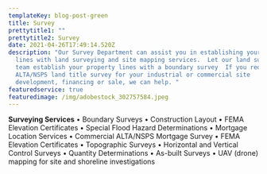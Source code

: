 ```yaml
---
templateKey: blog-post-green
title: Survey
prettytitle1: ""
prettytitle2: Survey
date: 2021-04-26T17:49:14.520Z
description: "Our Survey Department can assist you in establishing your property
  lines with land surveying and site mapping services.  Let our land surveying
  team establish your property lines with a boundary survey  If you require  an
  ALTA/NSPS land title survey for your industrial or commercial site
  development, financing or sale, we can help. "
featuredservice: true
featuredimage: /img/adobestock_302757584.jpeg
---
```

**Surveying Services**
• Boundary Surveys
• Construction Layout
• FEMA Elevation Certificates
• Special Flood Hazard Determinations
• Mortgage Location Services
• Commercial ALTA/NSPS Mortgage Survey
• FEMA Elevation Certificates
• Topographic Surveys
• Horizontal and Vertical Control Surveys
• Quantity Determinations
• As-built Surveys
• UAV (drone) mapping for site and shoreline investigations